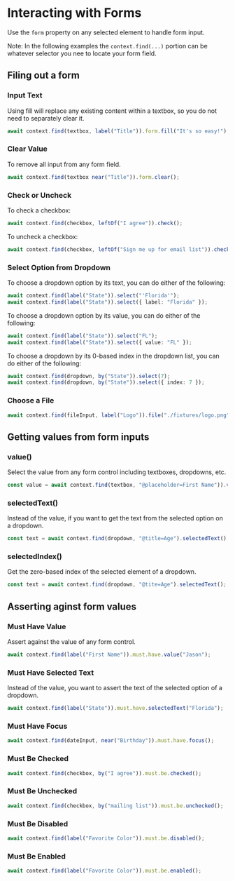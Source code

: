 # Interacting with Forms

Use the `form` property on any selected element to handle form input.

Note: In the following examples the `context.find(...)` portion can be whatever selector you nee to locate your form field.

## Filing out a form

### Input Text

Using fill will replace any existing content within a textbox, so you do not need to separately clear it.

```typescript
await context.find(textbox, label("Title")).form.fill("It's so easy!");
```

### Clear Value

To remove all input from any form field.

```typescript
await context.find(textbox near("Title")).form.clear();
```

### Check or Uncheck

To check a checkbox:

```typescript
await context.find(checkbox, leftOf("I agree")).check();
```

To uncheck a checkbox:

```typescript
await context.find(checkbox, leftOf("Sign me up for email list")).check(false);
```

### Select Option from Dropdown

To choose a dropdown option by its text, you can do either of the following:

```typescript
await context.find(label("State")).select("'Florida'");
await context.find(label("State")).select({ label: "Florida" });
```

To choose a dropdown option by its value, you can do either of the following:

```typescript
await context.find(label("State")).select("FL");
await context.find(label("State")).select({ value: "FL" });
```

To choose a dropdown by its 0-based index in the dropdown list, you can do either of the following:

```typescript
await context.find(dropdown, by("State")).select(7);
await context.find(dropdown, by("State")).select({ index: 7 });
```

### Choose a File

```typescript
await context.find(fileInput, label("Logo")).file("./fixtures/logo.png");
```

## Getting values from form inputs

### value()

Select the value from any form control including textboxes, dropdowns, etc.

```typescript
const value = await context.find(textbox, "@placeholder=First Name")).value();
```

### selectedText()

Instead of the value, if you want to get the text from the selected option on a dropdown.

```typescript
const text = await context.find(dropdown, "@title=Age").selectedText();
```

### selectedIndex()

Get the zero-based index of the selected element of a dropdown.

```typescript
const text = await context.find(dropdown, "@tite=Age").selectedText();
```

## Asserting aginst form values

### Must Have Value

Assert against the value of any form control.

```typescript
await context.find(label("First Name")).must.have.value("Jason");
```

### Must Have Selected Text

Instead of the value, you want to assert the text of the selected option of a dropdown.

```typescript
await context.find(label("State")).must.have.selectedText("Florida");
```

### Must Have Focus

```typescript
await context.find(dateInput, near("Birthday")).must.have.focus();
```

### Must Be Checked

```typescript
await context.find(checkbox, by("I agree")).must.be.checked();
```

### Must Be Unchecked

```typescript
await context.find(checkbox, by("mailing list")).must.be.unchecked();
```

### Must Be Disabled

```typescript
await context.find(label("Favorite Color")).must.be.disabled();
```

### Must Be Enabled

```typescript
await context.find(label("Favorite Color")).must.be.enabled();
```
